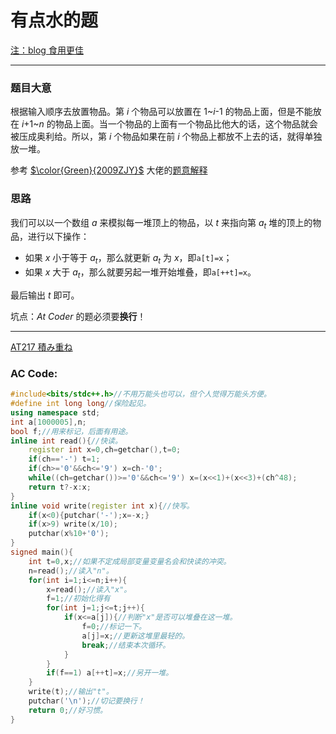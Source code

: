 # 有点水的题
[注：blog 食用更佳](https://www.luogu.com.cn/blog/531806/AT217)

------------
### 题目大意
根据输入顺序去放置物品。第 $i$ 个物品可以放置在 $1$~$i$-$1$ 的物品上面，但是不能放在 $i$+$1$~$n$ 的物品上面。当一个物品的上面有一个物品比他大的话，这个物品就会被压成奥利给。所以，第 $i$ 个物品如果在前 $i$ 个物品上都放不上去的话，就得单独放一堆。

参考 [$\color{Green}{2009ZJY}$](https://www.luogu.com.cn/user/303025#main) 大佬的[题意解释](https://www.luogu.com.cn/blog/20090703zjy/solution-at217)
### 思路
我们可以以一个数组 $a$ 来模拟每一堆顶上的物品，以 $t$ 来指向第 $a_t$ 堆的顶上的物品，进行以下操作：
- 如果 $x$ 小于等于 $a_t$，那么就更新 $a_t$ 为 $x$，即``a[t]=x``；
- 如果 $x$ 大于 $a_t$，那么就要另起一堆开始堆叠，即``a[++t]=x``。

最后输出 $t$ 即可。

坑点：$At$ $Coder$ 的题必须要**换行**！

------------
[AT217 積み重ね](https://www.luogu.com.cn/problem/AT217)
### AC Code:
```cpp
#include<bits/stdc++.h>//不用万能头也可以，但个人觉得万能头方便。
#define int long long//保险起见。
using namespace std;
int a[1000005],n;
bool f;//用来标记，后面有用途。
inline int read(){//快读。
	register int x=0,ch=getchar(),t=0;
	if(ch=='-') t=1;
	if(ch>='0'&&ch<='9') x=ch-'0';
	while((ch=getchar())>='0'&&ch<='9') x=(x<<1)+(x<<3)+(ch^48);
	return t?-x:x;
}
inline void write(register int x){//快写。
    if(x<0){putchar('-');x=-x;}
    if(x>9) write(x/10);
    putchar(x%10+'0');
}
signed main(){
	int t=0,x;//如果不定成局部变量变量名会和快读的冲突。
	n=read();//读入"n"。
	for(int i=1;i<=n;i++){
		x=read();//读入"x"。
		f=1;//初始化得有
		for(int j=1;j<=t;j++){
			if(x<=a[j]){//判断"x"是否可以堆叠在这一堆。
				f=0;//标记一下。
				a[j]=x;//更新这堆里最轻的。
				break;//结束本次循环。
			}
		}
		if(f==1) a[++t]=x;//另开一堆。
	}
	write(t);//输出"t"。
	putchar('\n');//切记要换行！
	return 0;//好习惯。
}
```